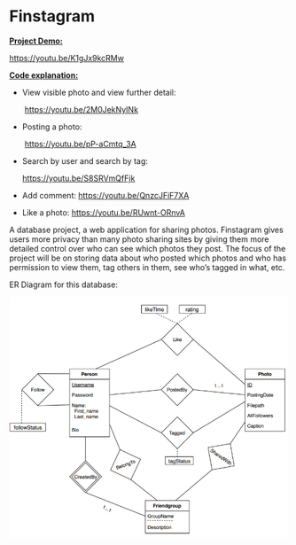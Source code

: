 # Finstagram

<u>**Project Demo:**</u>

https://youtu.be/K1gJx9kcRMw

**<u>Code explanation:</u>**

- View visible photo and view further detail:

  ​	https://youtu.be/2M0JekNyINk

- Posting a photo:

  ​	https://youtu.be/pP-aCmtq_3A

- Search by user and search by tag:

  https://youtu.be/S8SRVmQfFjk
  
- Add comment:
  https://youtu.be/QnzcJFiF7XA
  
- Like a photo:
  https://youtu.be/RUwnt-ORnvA


A database project, a web application for sharing photos. Finstagram gives users more privacy than many photo sharing sites by giving them more detailed control over who can see which photos they post. The focus of the project will be on storing data about who posted which photos and who has permission to view them, tag others in them, see who’s tagged in what, etc.

ER Diagram for this database:

![ER_diagram](/ER_diagram.png)

